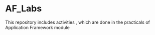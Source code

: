 # AF_Labs
This repository includes activities , which are done in the practicals of Application Framework module
